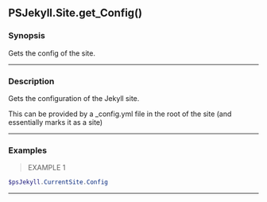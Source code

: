 PSJekyll.Site.get_Config()
--------------------------

### Synopsis
Gets the config of the site.

---

### Description

Gets the configuration of the Jekyll site.  

This can be provided by a _config.yml file in the root of the site (and essentially marks it as a site)

---

### Examples
> EXAMPLE 1

```PowerShell
$psJekyll.CurrentSite.Config
```

---
